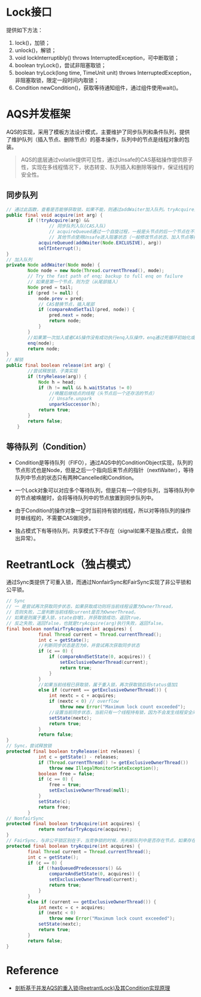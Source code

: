 # Lock接口
提供如下方法：
1. lock()，加锁；
2. unlock()，解锁；
3. void lockInterruptibly() throws InterruptedException，可中断取锁；
4. boolean tryLock()，尝试非阻塞取锁；
5. boolean tryLock(long time, TimeUnit unit) throws InterruptedException，非阻塞取锁，限定一段时间内取锁；
6. Condition newCondition()，获取等待通知组件，通过组件使用wait()。

# AQS并发框架
AQS的实现，采用了模板方法设计模式，主要维护了同步队列和条件队列，提供了维护队列（插入节点、删除节点）的基本操作，队列中的节点是线程对象的包装。

> AQS的底层通过volatile提供可见性，通过Unsafe的CAS基础操作提供原子性，实现在多线程情况下，状态转变、队列插入和删除等操作，保证线程的安全性。

## 同步队列

```java
// 通过此函数，查看是否能够获取锁，如果不能，则通过addWaiter加入队列。tryAcquire通过子类实现（通过CAS指令修改状态值，模拟竞争锁操作），实现功能判断是否能获得锁。
public final void acquire(int arg) {
        if (!tryAcquire(arg) &&
                // 同步队列入队(CAS入队)
                // acquireQueued通过一个自旋过程，一般是头节点的后一个节点在不断尝试获取同步状态，
                // 其他节点使用Unsafe进入阻塞状态（一般修改节点状态、加入节点等操作都是CAS乐观锁）
            acquireQueued(addWaiter(Node.EXCLUSIVE), arg))
            selfInterrupt();
}
// 加入队列
private Node addWaiter(Node mode) {
        Node node = new Node(Thread.currentThread(), mode);
        // Try the fast path of enq; backup to full enq on failure
        // 如果是第一个节点，则为空（从尾部插入）
        Node pred = tail;
        if (pred != null) {
            node.prev = pred;
            // CAS替换节点，插入尾部
            if (compareAndSetTail(pred, node)) {
                pred.next = node;
                return node;
            }
        }
        //如果第一次加入或者CAS操作没有成功执行enq入队操作，enq通过死循环初始化或者将线程加入队列
        enq(node);
        return node;
}
// 解锁
public final boolean release(int arg) {
        //尝试释放锁，子类实现
        if (tryRelease(arg)) {
            Node h = head;
            if (h != null && h.waitStatus != 0)
                //唤醒后继结点的线程（头节点后一个还存活的节点）
                // Unsafe.unpark
                unparkSuccessor(h);
            return true;
        }
        return false;
    }
```

## 等待队列（Condition）
- Condition是等待队列（FIFO），通过AQS中的ConditionObject实现，队列的节点形式也是Node，但是之后一个指向后来节点的指针（nextWaiter），等待队列中节点的状态只有两种Cancelled和Condition。

- 一个Lock对象可以对应多个等待队列，但是只有一个同步队列，当等待队列中的节点被唤醒时，会将等待队列中的节点放置到同步队列中。

- 由于Condition的操作对象一定时当前持有锁的线程，所以对等待队列的操作时单线程的，不需要CAS做同步。

- 独占模式下有等待队列，共享模式下不存在（signal如果不是独占模式，会抛出异常）。

# ReetrantLock（独占模式）
通过Sync类提供了可重入锁，而通过NonfairSync和FairSync实现了非公平锁和公平锁。
```java
// Sync 
// 一 是尝试再次获取同步状态，如果获取成功则将当前线程设置为OwnerThread，
// 否则失败，二是判断当前线程current是否为OwnerThread，
// 如果是则属于重入锁，state自增1，并获取锁成功，返回true，
// 反之失败，返回false，也就是tryAcquire(arg)执行失败，返回false。
final boolean nonfairTryAcquire(int acquires) {
            final Thread current = Thread.currentThread();
            int c = getState();
            //判断同步状态是否为0，并尝试再次获取同步状态
            if (c == 0) {
                if (compareAndSetState(0, acquires)) {
                    setExclusiveOwnerThread(current);
                    return true;
                }
            }
            //如果当前线程已获取锁，属于重入锁，再次获取锁后将status值加1
            else if (current == getExclusiveOwnerThread()) {
                int nextc = c + acquires;
                if (nextc < 0) // overflow
                    throw new Error("Maximum lock count exceeded");
                //设置当前同步状态，当前只有一个线程持有锁，因为不会发生线程安全问题，可以直接执行 setState(nextc);
                setState(nextc);
                return true;
            }
            return false;
}
// Sync，尝试释放锁
protected final boolean tryRelease(int releases) {
            int c = getState() - releases;
            if (Thread.currentThread() != getExclusiveOwnerThread())
                throw new IllegalMonitorStateException();
            boolean free = false;
            if (c == 0) {
                free = true;
                setExclusiveOwnerThread(null);
            }
            setState(c);
            return free;
        }
// NonfairSync
protected final boolean tryAcquire(int acquires) {
            return nonfairTryAcquire(acquires);
}
// FairSync，与非公平锁区别在于，当竞争锁的时候，先判断队列中是否存在节点，如果存在，则先取队列中的。
protected final boolean tryAcquire(int acquires) {
        final Thread current = Thread.currentThread();
        int c = getState();
        if (c == 0) {
            if (!hasQueuedPredecessors() &&
                compareAndSetState(0, acquires)) {
                setExclusiveOwnerThread(current);
                return true;
            }
        }
        else if (current == getExclusiveOwnerThread()) {
            int nextc = c + acquires;
            if (nextc < 0)
                throw new Error("Maximum lock count exceeded");
            setState(nextc);
            return true;
        }
        return false;
}

```







# Reference
- [剖析基于并发AQS的重入锁(ReetrantLock)及其Condition实现原理](https://blog.csdn.net/javazejian/article/details/75043422)

